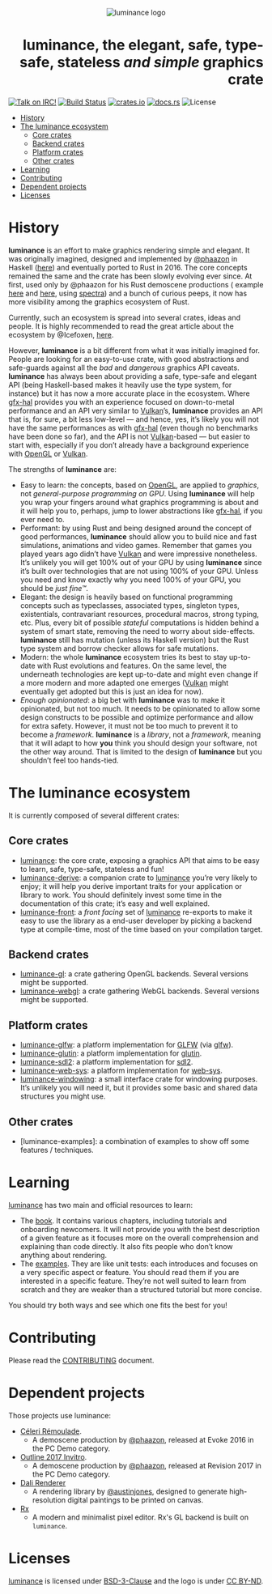 <p align="center"><img src="https://github.com/phaazon/luminance-rs/blob/master/docs/imgs/luminance.svg" alt="luminance logo"/></p>
<h1 align="right"><b>luminance</b>, the elegant, safe, type-safe, stateless <i>and simple</i> graphics crate</h1>

[![Talk on IRC!](https://img.shields.io/badge/IRC-%23luminance%40irc.freenode.net-blueviolet?logo=wechat)](https://webchat.freenode.net)
[![Build Status](https://img.shields.io/travis/phaazon/luminance-rs?logo=travis)](https://travis-ci.org/phaazon/luminance-rs)
[![crates.io](https://img.shields.io/crates/v/luminance.svg?logo=rust)](https://crates.io/crates/luminance)
[![docs.rs](https://docs.rs/luminance/badge.svg)](https://docs.rs/luminance/)
![License](https://img.shields.io/crates/l/luminance)


<!-- vim-markdown-toc GFM -->

* [History](#history)
* [The luminance ecosystem](#the-luminance-ecosystem)
  * [Core crates](#core-crates)
  * [Backend crates](#backend-crates)
  * [Platform crates](#platform-crates)
  * [Other crates](#other-crates)
* [Learning](#learning)
* [Contributing](#contributing)
* [Dependent projects](#dependent-projects)
* [Licenses](#licenses)

<!-- vim-markdown-toc -->

# History

**luminance** is an effort to make graphics rendering simple and elegant. It was originally imagined,
designed and implemented by [@phaazon](https://github.com/phaazon) in Haskell ([here](https://hackage.haskell.org/package/luminance))
and eventually ported to Rust in 2016. The core concepts remained the same and the crate has been
slowly evolving ever since. At first, used only by @phaazon for his Rust demoscene productions (
example [here](https://github.com/phaazon/celeri-remoulade) and
[here](https://github.com/phaazon/outline-2017-invitro), using
[spectra](https://crates.io/crates/spectra)) and a bunch of curious peeps, it now has more visibility
among the graphics ecosystem of Rust.

Currently, such an ecosystem is spread into several crates, ideas and people. It is highly
recommended to read the great article about the ecosystem by @Icefoxen, [here](https://wiki.alopex.li/AGuideToRustGraphicsLibraries2019).

However, **luminance** is a bit different from what it was initially imagined for. People are
looking for an easy-to-use crate, with good abstractions and safe-guards against all the _bad_ and
_dangerous_ graphics API caveats. **luminance** has always been about providing a safe, type-safe
and elegant API (being Haskell-based makes it heavily use the type system, for instance) but it has
now a more accurate place in the ecosystem. Where [gfx-hal] provides you with an experience focused
on down-to-metal performance and an API very similar to [Vulkan]’s, **luminance** provides an API
that is, for sure, a bit less low-level — and hence, yes, it’s likely you will not have the same
performances as with [gfx-hal] (even though no benchmarks have been done so far), and the API is not
[Vulkan]-based — but easier to start with, especially if you don’t already have a background
experience with [OpenGL] or [Vulkan].

The strengths of **luminance** are:

- Easy to learn: the concepts, based on [OpenGL], are applied to _graphics_, not _general-purpose
  programming on GPU_. Using **luminance** will help you wrap your fingers around what graphics
  programming is about and it will help you to, perhaps, jump to lower abstractions like
  [gfx-hal], if you ever need to.
- Performant: by using Rust and being designed around the concept of good performances,
  **luminance** should allow you to build nice and fast simulations, animations and video games.
  Remember that games you played years ago didn’t have [Vulkan] and were impressive nonetheless.
  It’s unlikely you will get 100% out of your GPU by using **luminance** since it’s built over
  technologies that are not using 100% of your GPU. Unless you need and know exactly why you need
  100% of your GPU, you should be _just fine™_.
- Elegant: the design is heavily based on functional programming concepts such as typeclasses,
  associated types, singleton types, existentials, contravariant resources, procedural macros,
  strong typing, etc. Plus, every bit of possible _stateful_ computations is hidden behind a
  system of smart state, removing the need to worry about side-effects. **luminance** still has
  mutation (unless its Haskell version) but the Rust type system and borrow checker allows for
  safe mutations.
- Modern: the whole **luminance** ecosystem tries its best to stay up-to-date with Rust evolutions
  and features. On the same level, the underneath technologies are kept up-to-date and might even
  change if a more modern and more adapted one emerges ([Vulkan] might eventually get adopted but
  this is just an idea for now).
- _Enough opinionated_: a big bet with **luminance** was to make it opinionated, but not too much.
  It needs to be opinionated to allow some design constructs to be possible and optimize
  performance and allow for extra safety. However, it must not be too much to prevent it to become
  a _framework_. **luminance** is a _library_, not a _framework_, meaning that it will adapt to
  how **you** think you should design your software, not the other way around. That is limited to
  the design of **luminance** but you shouldn’t feel too hands-tied.

# The luminance ecosystem

It is currently composed of several different crates:

## Core crates

- [luminance]: the core crate, exposing a graphics API that aims to be easy to learn, safe,
  type-safe, stateless and fun!
- [luminance-derive]: a companion crate to [luminance] you’re very likely to enjoy; it will help
  you derive important traits for your application or library to work. You should definitely
  invest some time in the documentation of this crate; it’s easy and well explained.
- [luminance-front]: a _front facing_ set of [luminance] re-exports to make it easy to use the
  library as a end-user developer by picking a backend type at compile-time, most of the time
  based on your compilation target.

## Backend crates

- [luminance-gl]: a crate gathering OpenGL backends. Several versions might be supported.
- [luminance-webgl]: a crate gathering WebGL backends. Several versions might be supported.

## Platform crates

- [luminance-glfw]: a platform implementation for [GLFW](https://www.glfw.org)
  (via [glfw](https://crates.io/crates/glfw)).
- [luminance-glutin]: a platform implementation for [glutin].
- [luminance-sdl2]: a platform implementation for [sdl2].
- [luminance-web-sys]: a platform implementation for [web-sys].
- [luminance-windowing]: a small interface crate for windowing purposes. It’s unlikely you will
  need it, but it provides some basic and shared data structures you might use.

## Other crates

- [luminance-examples]: a combination of examples to show off some features / techniques.

# Learning

[luminance] has two main and official resources to learn:

- The [book](https://rust-tutorials.github.io/learn-luminance). It contains various chapters,
  including tutorials and onboarding newcomers. It will not provide you with the best description
  of a given feature as it focuses more on the overall comprehension and explaining than code
  directly. It also fits people who don’t know anything about rendering.
- The [examples](luminance-examples/README.md). They are like unit tests: each introduces and
  focuses on a very specific aspect or feature. You should read them if you are interested in
  a specific feature. They’re not well suited to learn from scratch and they are weaker than a
  structured tutorial but more concise.

You should try both ways and see which one fits the best for you!

# Contributing

Please read the [CONTRIBUTING](CONTRIBUTING.md) document.

# Dependent projects

Those projects use luminance:

- [Céleri Rémoulade](https://github.com/phaazon/celeri-remoulade).
  - A demoscene production by [@phaazon](https://github.com/phaazon), released at Evoke 2016 in the PC Demo category.
- [Outline 2017 Invitro](https://github.com/phaazon/outline-2017-invitro).
  - A demoscene production by [@phaazon](https://github.com/phaazon),
  released at Revision 2017 in the PC Demo category.
- [Dali Renderer](https://github.com/austinjones/dali-rs)
  - A rendering library by [@austinjones](https://github.com/austinjones), designed to generate high-resolution digital paintings to be printed on canvas.
- [Rx](https://rx.cloudhead.io)
  - A modern and minimalist pixel editor. Rx's GL backend is built on `luminance`.

# Licenses

[luminance] is licensed under [BSD-3-Clause] and the logo is under [CC BY-ND].

[luminance]: ./luminance
[luminance-derive]: ./luminance-derive
[luminance-gl]: ./luminance-gl
[luminance-glfw]: ./luminance-glfw
[luminance-glutin]: ./luminance-glutin
[luminance-sdl2]: ./luminance-sdl2
[luminance-webgl]: ./luminance-webgl
[luminance-web-sys]: ./luminance-web-sys
[luminance-windowing]: ./luminance-windowing
[luminance-front]: ./luminance-front
[glutin]: https://crates.io/crates/glutin
[gfx-hal]: https://crates.io/crates/gfx-hal
[sdl2]: https://crates.io/crates/sdl2
[web-sys]: https://crates.io/crates/web-sys
[Vulkan]: https://www.khronos.org/vulkan
[Opengl]: https://www.khronos.org/opengl
[BSD-3-Clause]: https://opensource.org/licenses/BSD-3-Clause
[CC BY-ND]: https://creativecommons.org/licenses/by-nd/4.0
